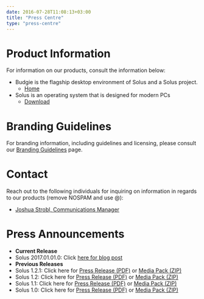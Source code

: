 ```yaml
---
date: 2016-07-28T11:08:13+03:00
title: "Press Centre"
type: "press-centre"
---
```


# Product Information

For information on our products, consult the information below:

- Budgie is the flagship desktop environment of Solus and a Solus project.
  - [Home](/budgie)
- Solus is an operating system that is designed for modern PCs
  - [Download](/download)

# Branding Guidelines

For branding information, including guidelines and licensing, please consult our [Branding Guidelines](/branding-guidelines) page.

# Contact

Reach out to the following individuals for inquiring on information in regards to our products (remove NOSPAM and use @):

- [Joshua Strobl, Communications Manager](joshuaATstroblindustries.comNOSPAM)

# Press Announcements

- **Current Release**
 - Solus 2017.01.01.0: Click [here for blog post](/2017/01/01/solus-releases-iso-snapshot-2017.01.01.0)
- **Previous Releases**
 - Solus 1.2.1: Click here for [Press Release (PDF)](https://drive.google.com/open?id=0B5Ymf8oYXx-PSXU2eFlsR0NvY1E) or [Media Pack (ZIP)](https://drive.google.com/open?id=0B5Ymf8oYXx-PalphUDlzRVhMMXc)
 - Solus 1.2: Click here for [Press Release (PDF)](https://drive.google.com/open?id=0B5Ymf8oYXx-PdWxRODNKd0RXVW8)
 or [Media Pack (ZIP)](https://drive.google.com/open?id=0B5Ymf8oYXx-PQVlxZzBWQk1KZzQ)
 - Solus 1.1: Click here for [Press Release (PDF)](https://drive.google.com/open?id=0B5Ymf8oYXx-PMUZWcXVkYVI4Um8)
 or [Media Pack (ZIP)](https://drive.google.com/open?id=0B5Ymf8oYXx-PQko0RzBsN1J1WDg)
 - Solus 1.0: Click here for [Press Release (PDF)](https://drive.google.com/open?id=0B5Ymf8oYXx-PSURwa2h5T0t6Ulk)
 or [Media Pack (ZIP)](https://drive.google.com/open?id=0B5Ymf8oYXx-PZUo0a2VxcEI5VUU)
